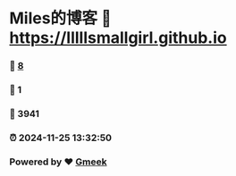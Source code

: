 # Miles的博客 :link: https://lllllsmallgirl.github.io 
### :page_facing_up: [8](https://lllllsmallgirl.github.io/tag.html) 
### :speech_balloon: 1 
### :hibiscus: 3941 
### :alarm_clock: 2024-11-25 13:32:50 
### Powered by :heart: [Gmeek](https://github.com/Meekdai/Gmeek)
